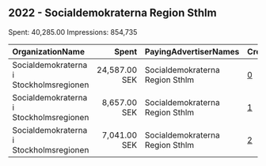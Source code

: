## 2022 - Socialdemokraterna Region Sthlm 
Spent: 40,285.00
Impressions: 854,735

|OrganizationName|Spent|PayingAdvertiserNames|CreativeUrls|Impressions|Genders|AgeBrackets|CountryCodes|BillingAddresses|CandidateBallotInformation|
|:---|---:|:---|:---|---:|:---|:---|:---|:---|:---|
|Socialdemokraterna i Stockholmsregionen|24,587.00 SEK|Socialdemokraterna Region Sthlm|[0](https://www.snap.com/political-ads/asset/402ad85184199faaeea7cf2cb39d74d34f3d6a0d0ebd6ddefab3c1a59a8548eb?mediaType=mp4)|505,852||18+|sweden|"Sveavägen 68,Stockholm,112 15,SE"||
|Socialdemokraterna i Stockholmsregionen|8,657.00 SEK|Socialdemokraterna Region Sthlm|[1](https://www.snap.com/political-ads/asset/99fb1a7c35a39eabc64b6a1ab3ded73e7e84c08904611861a1cabc551767bf50?mediaType=mp4)|251,591||18+|sweden|"Sveavägen 68,Stockholm,112 15,SE"||
|Socialdemokraterna i Stockholmsregionen|7,041.00 SEK|Socialdemokraterna Region Sthlm|[2](https://www.snap.com/political-ads/asset/997e64a1f28c0e8195253fef967225bb613c1c9e16bf3c2666260373e4315ddc?mediaType=mp4)|97,292||18+|sweden|"Sveavägen 68,Stockholm,112 15,SE"|Socialdemokraterna i Stockholmsregionen|
